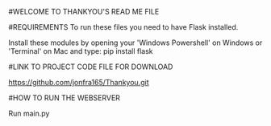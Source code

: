 #WELCOME TO THANKYOU'S READ ME FILE

#REQUIREMENTS
To run these files you need to have Flask installed.

Install these modules by opening your 'Windows Powershell' on Windows or 'Terminal' on Mac and type:
pip install flask

#LINK TO PROJECT CODE FILE FOR DOWNLOAD

https://github.com/jonfra165/Thankyou.git

#HOW TO RUN THE WEBSERVER

Run main.py